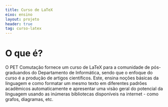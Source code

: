 ```yaml
---
title: Curso de LaTeX
eixo: ensino
layout: projeto
header: true
tag: curso-latex
---
```


# O que é?
O PET Comutação fornece um curso de LaTeX para a comunidade de pós-graduandos do Departamento de Informática, sendo que o enfoque do curso é a produção de artigos científicos. Este, ensina noções básicas da linguagem e como formatar um mesmo texto em diferentes padrões acadêmicos automaticamente e apresentar uma visão geral do potencial da linguagem usando as inúmeras bibliotecas disponíveis na internet - como grafos, diagramas, etc. 
